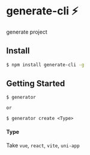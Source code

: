 # generate-cli ⚡
generate project

## Install
````bash
$ npm install generate-cli -g
````

## Getting Started

````
$ generator

or

$ generator create <Type>
````

#### Type
Take `vue`, `react`, `vite`, `uni-app`
